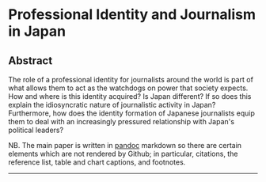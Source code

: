 # Professional Identity and Journalism in Japan

## Abstract

The role of a professional identity for journalists around the world is part of what allows them to act as the watchdogs on power that society expects. How and where is this identity acquired? Is Japan different? If so does this explain the idiosyncratic nature of journalistic activity in Japan? Furthermore, how does the identity formation of Japanese journalists equip them to deal with an increasingly pressured relationship with Japan's political leaders?

NB. The main paper is written in [pandoc](www.pandoc.org) markdown so there are certain elements which are not rendered by Github; in particular, citations, the reference list, table and chart captions, and footnotes.

---
